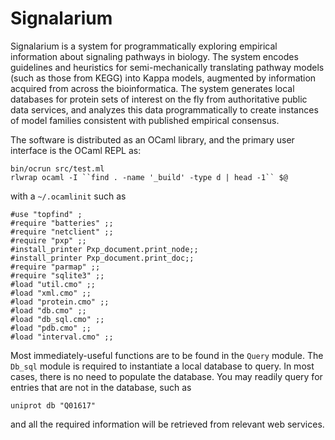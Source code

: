 Signalarium
===========

Signalarium is a system for programmatically exploring empirical information
about signaling pathways in biology.  The system encodes guidelines and
heuristics for semi-mechanically translating pathway models (such as those from
KEGG) into Kappa models, augmented by information acquired from across the
bioinformatica.  The system generates local databases for protein sets of
interest on the fly from authoritative public data services, and analyzes this
data programmatically to create instances of model families consistent with
published empirical consensus.

[globe]: https://raw.github.com/mnewberry/signalarium/master/data/misc/signalarium_sm.png

The software is distributed as an OCaml library, and the primary user interface
is the OCaml REPL as:

    bin/ocrun src/test.ml
    rlwrap ocaml -I ``find . -name '_build' -type d | head -1`` $@

with a `~/.ocamlinit` such as

    #use "topfind" ;
    #require "batteries" ;;
    #require "netclient" ;;
    #require "pxp" ;;
    #install_printer Pxp_document.print_node;;
    #install_printer Pxp_document.print_doc;;
    #require "parmap" ;;
    #require "sqlite3" ;;
    #load "util.cmo" ;;
    #load "xml.cmo" ;;
    #load "protein.cmo" ;;
    #load "db.cmo" ;;
    #load "db_sql.cmo" ;;
    #load "pdb.cmo" ;;
    #load "interval.cmo" ;;

Most immediately-useful functions are to be found in the `Query` module.  The
`Db_sql` module is required to instantiate a local database to query.  In most
cases, there is no need to populate the database.  You may readily query for
entries that are not in the database, such as 

    uniprot db "Q01617"

and all the required information will be retrieved from relevant web services.
